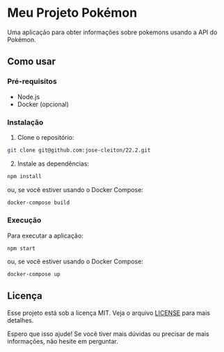 # Meu Projeto Pokémon

Uma aplicação para obter informações sobre pokemons usando a API do Pokémon.

## Como usar

### Pré-requisitos

- Node.js
- Docker (opcional)

### Instalação

1. Clone o repositório:

```bash
git clone git@github.com:jose-cleiton/22.2.git
```

2. Instale as dependências:

```bash
npm install
```

ou, se você estiver usando o Docker Compose:

```bash
docker-compose build
```

### Execução

Para executar a aplicação:

```
npm start
```

ou, se você estiver usando o Docker Compose:

```bash
docker-compose up
```

## Licença

Esse projeto está sob a licença MIT. Veja o arquivo [LICENSE](LICENSE) para mais detalhes.

Espero que isso ajude! Se você tiver mais dúvidas ou precisar de mais informações, não hesite em perguntar.
